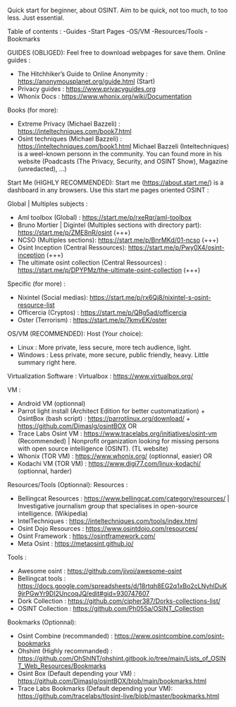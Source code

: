 Quick start for beginner, about OSINT.
Aim to be quick, not too much, to too less. Just essential.

Table of contents :
-Guides
-Start Pages
-OS/VM
-Resources/Tools
-Bookmarks


GUIDES (OBLIGED):
Feel free to download webpages for save them.
Online guides :
- The Hitchhiker’s Guide to Online Anonymity : https://anonymousplanet.org/guide.html (Start)
- Privacy guides : https://www.privacyguides.org
- Whonix Docs : https://www.whonix.org/wiki/Documentation

Books (for more):
- Extreme Privacy (Michael Bazzeli) : https://inteltechniques.com/book7.html
- Osint techniques (Michael Bazzeli) : https://inteltechniques.com/book1.html
Michael Bazzeli (Inteltechniques) is a weel-known personn in the community. You can found more in his website (Poadcasts (The Privacy, Security, and OSINT Show), Magazine (unredacted), ...)



Start Me (HIGHLY RECOMMENDED):
Start me (https://about.start.me/) is a dashboard in any browsers. Use this start me pages oriented OSINT :
 
Global | Multiples subjects :
- Aml toolbox (Global) : https://start.me/p/rxeRqr/aml-toolbox
- Bruno Mortier | Digintel (Multiples sections with directory part): https://start.me/p/ZME8nR/osint (+++)
- NCSO (Multiples sections):  https://start.me/p/BnrMKd/01-ncso (+++)
- Osint Inception (Central Ressources): https://start.me/p/Pwy0X4/osint-inception (+++)
- The ultimate osint collection (Central Ressources) : https://start.me/p/DPYPMz/the-ultimate-osint-collection (+++)

Specific (for more) :
- Nixintel (Social medias): https://start.me/p/rx6Qj8/nixintel-s-osint-resource-list
- Officercia (Cryptos) : https://start.me/p/QRg5ad/officercia
- Oster (Terrorism) : https://start.me/p/7kmvEK/oster



OS/VM (RECOMMENDED):
Host (Your choice):
- Linux : More private, less secure, more tech audience, light.
- Windows : Less private, more secure, public friendly, heavy.
Little summary right here.

Virtualization Software : Virtualbox : https://www.virtualbox.org/

VM :
- Android VM (optionnal)
- Parrot light install (Architect Edition for better customatization) + OsintBox (bash script) : https://parrotlinux.org/download/ + https://github.com/Dimaslg/osintBOX
OR
- Trace Labs Osint VM : https://www.tracelabs.org/initiatives/osint-vm (Recommended) | Nonprofit organization looking for missing persons with open source intelligence (OSINT). (TL website)
- Whonix (TOR VM) : https://www.whonix.org/ (optionnal, easier)
OR
- Kodachi VM (TOR VM) : https://www.digi77.com/linux-kodachi/ (optionnal, harder)



Resources/Tools (Optionnal):
Resources :
- Bellingcat Resources : https://www.bellingcat.com/category/resources/ | Investigative journalism group that specialises in open-source intelligence. (Wikipedia)
- IntelTechniques : https://inteltechniques.com/tools/index.html
- Osint Dojo Resources : https://www.osintdojo.com/resources/
- Osint Framework : https://osintframework.com/
- Meta Osint : https://metaosint.github.io/

Tools :
- Awesome osint : https://github.com/jivoi/awesome-osint
- Bellingcat tools : https://docs.google.com/spreadsheets/d/18rtqh8EG2q1xBo2cLNyhIDuK9jrPGwYr9DI2UncoqJQ/edit#gid=930747607
- Dork Collection : https://github.com/cipher387/Dorks-collections-list/
- OSINT Collection : https://github.com/Ph055a/OSINT_Collection



Bookmarks (Optionnal):
- Osint Combine (recommanded) : https://www.osintcombine.com/osint-bookmarks
- Ohshint (Highly recommanded) : https://github.com/OhShINT/ohshint.gitbook.io/tree/main/Lists_of_OSINT_Web_Resources/Bookmarks
- Osint Box (Default depending your VM) : https://github.com/Dimaslg/osintBOX/blob/main/bookmarks.html
- Trace Labs Bookmarks (Default depending your VM): https://github.com/tracelabs/tlosint-live/blob/master/bookmarks.html











